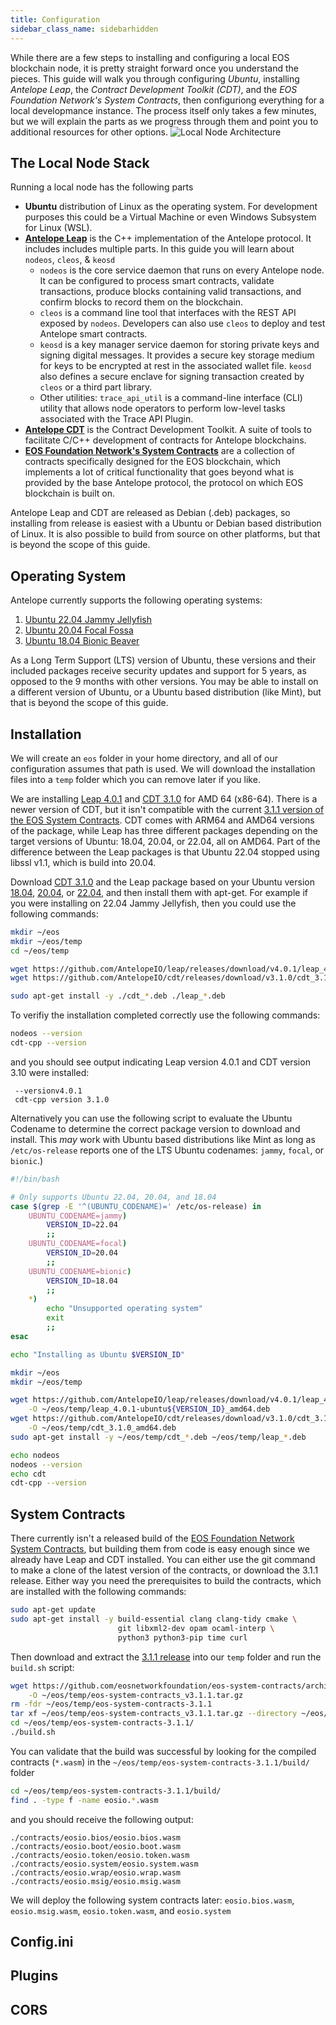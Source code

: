 ```yaml
---
title: Configuration
sidebar_class_name: sidebarhidden
---
```


While there are a few steps to installing and configuring a local EOS blockchain node, it is pretty straight forward once you understand the pieces. This guide will walk you through configuring _Ubuntu_, installing _Antelope Leap_, the _Contract Development Toolkit (CDT)_, and the _EOS Foundation Network's System Contracts_, then configuriong everything for a local developmance instance. The process itself only takes a few minutes, but we will explain the parts as we progress through them and point you to additional resources for other options. 
![Local Node Architecture](local_node_architecture.svg)
## The Local Node Stack
Running a local node has the following parts
* **Ubuntu** distribution of Linux as the operating system. For development purposes this could be a Virtual Machine or even Windows Subsystem for Linux (WSL). 
* **[Antelope Leap](https://github.com/AntelopeIO/leap)** is the C++ implementation of the Antelope protocol. It includes includes multiple parts. In this guide you will learn about `nodeos`, `cleos`, & `keosd` 
    * `nodeos` is the core service daemon that runs on every Antelope node. It can be configured to process smart contracts, validate transactions, produce blocks containing valid transactions, and confirm blocks to record them on the blockchain.
    * `cleos` is a command line tool that interfaces with the REST API exposed by `nodeos`. Developers can also use `cleos` to deploy and test Antelope smart contracts.
    * `keosd` is a key manager service daemon for storing private keys and signing digital messages. It provides a secure key storage medium for keys to be encrypted at rest in the associated wallet file. `keosd` also defines a secure enclave for signing transaction created by `cleos` or a third part library.
    * Other utilities: `trace_api_util` is a command-line interface (CLI) utility that allows node operators to perform low-level tasks associated with the Trace API Plugin. 
* **[Antelope CDT](https://github.com/AntelopeIO/cdt)** is the Contract Development Toolkit. A suite of tools to facilitate C/C++ development of contracts for Antelope blockchains. 
*  **[EOS Foundation Network's System Contracts](https://github.com/eosnetworkfoundation/eos-system-contracts)** are a collection of contracts specifically designed for the EOS blockchain, which implements a lot of critical functionality that goes beyond what is provided by the base Antelope protocol, the protocol on which EOS blockchain is built on.

Antelope Leap and CDT are released as Debian (.deb) packages, so installing from release is easiest with a Ubuntu or Debian based distribution of Linux. It is also possible to build from source on other platforms, but that is beyond the scope of this guide.

## Operating System
Antelope currently supports the following operating systems:

1.  [Ubuntu 22.04 Jammy Jellyfish](https://releases.ubuntu.com/jammy/)
2.  [Ubuntu 20.04 Focal Fossa](https://www.releases.ubuntu.com/focal/)
3.  [Ubuntu 18.04 Bionic Beaver](https://www.releases.ubuntu.com/bionic/)

As a Long Term Support (LTS) version of Ubuntu, these versions and their included packages receive security updates and support for 5 years, as opposed to the 9 months with other versions. You may be able to install on a different version of Ubuntu, or a Ubuntu based distribution (like Mint), but that is beyond the scope of this guide.

## Installation
We will create an `eos` folder in your home directory, and all of our configuration assumes that path is used. We will download the installation files into a `temp` folder which you can remove later if you like.

We are installing [Leap 4.0.1](https://github.com/AntelopeIO/leap/releases/tag/v4.0.1) and [CDT 3.1.0](https://github.com/AntelopeIO/cdt/releases/tag/v3.1.0) for AMD 64 (x86-64). There is a newer version of CDT, but it isn't compatible with the current [3.1.1 version of the EOS System Contracts](https://github.com/eosnetworkfoundation/eos-system-contracts/releases/tag/v3.1.1). CDT comes with ARM64 and AMD64 versions of the package, while Leap has three different packages depending on the target versions of Ubuntu: 18.04, 20.04, or 22.04, all on AMD64. Part of the difference between the Leap packages is that Ubuntu 22.04 stopped using libssl v1.1, which is build into 20.04.

Download [CDT 3.1.0](https://github.com/AntelopeIO/cdt/releases/download/v3.1.0/cdt_3.1.0_amd64.deb) and the Leap package based on your Ubuntu version [18.04](https://github.com/AntelopeIO/leap/releases/download/v4.0.1/leap_4.0.1-ubuntu18.04_amd64.deb), [20.04](https://github.com/AntelopeIO/leap/releases/download/v4.0.1/leap_4.0.1-ubuntu20.04_amd64.deb), or [22.04](https://github.com/AntelopeIO/leap/releases/download/v4.0.1/leap_4.0.1-ubuntu22.04_amd64.deb), and then install them with apt-get. For example if you were installing on 22.04 Jammy Jellyfish, then you could use the following commands:

```bash
mkdir ~/eos
mkdir ~/eos/temp
cd ~/eos/temp

wget https://github.com/AntelopeIO/leap/releases/download/v4.0.1/leap_4.0.1-ubuntu22.04_amd64.deb
wget https://github.com/AntelopeIO/cdt/releases/download/v3.1.0/cdt_3.1.0_amd64.deb

sudo apt-get install -y ./cdt_*.deb ./leap_*.deb
```

To verifiy the installation completed correctly use the following commands:

```bash
nodeos --version
cdt-cpp --version
```

and you should see output indicating Leap version 4.0.1 and CDT version 3.10 were installed:

```
 --versionv4.0.1
 cdt-cpp version 3.1.0
```

Alternatively you can use the following script to evaluate the Ubuntu Codename to determine the correct package version to download and install. This _may_ work with Ubuntu based distributions like Mint as long as `/etc/os-release` reports one of the LTS Ubuntu codenames: `jammy`, `focal`, or `bionic`.) 

```bash
#!/bin/bash

# Only supports Ubuntu 22.04, 20.04, and 18.04
case $(grep -E '^(UBUNTU_CODENAME)=' /etc/os-release) in
    UBUNTU_CODENAME=jammy)
        VERSION_ID=22.04
        ;; 
    UBUNTU_CODENAME=focal)
        VERSION_ID=20.04
        ;;
    UBUNTU_CODENAME=bionic)
        VERSION_ID=18.04
        ;;
    *)
        echo "Unsupported operating system"
        exit
        ;;
esac

echo "Installing as Ubuntu $VERSION_ID"

mkdir ~/eos
mkdir ~/eos/temp

wget https://github.com/AntelopeIO/leap/releases/download/v4.0.1/leap_4.0.1-ubuntu${VERSION_ID}_amd64.deb \
    -O ~/eos/temp/leap_4.0.1-ubuntu${VERSION_ID}_amd64.deb
wget https://github.com/AntelopeIO/cdt/releases/download/v3.1.0/cdt_3.1.0_amd64.deb \
    -O ~/eos/temp/cdt_3.1.0_amd64.deb
sudo apt-get install -y ~/eos/temp/cdt_*.deb ~/eos/temp/leap_*.deb

echo nodeos
nodeos --version
echo cdt
cdt-cpp --version
```

## System Contracts
There currently isn't a released build of the [EOS Foundation Network System Contracts](https://github.com/eosnetworkfoundation/eos-system-contracts), but building them from code is easy enough since we already have Leap and CDT installed. You can either use the git command to make a clone of the latest version of the contracts, or download the 3.1.1 release. Either way you need the prerequisites to build the contracts, which are installed with the following commands:

```bash
sudo apt-get update
sudo apt-get install -y build-essential clang clang-tidy cmake \
                        git libxml2-dev opam ocaml-interp \
                        python3 python3-pip time curl
```

Then download and extract the [3.1.1 release](https://github.com/eosnetworkfoundation/eos-system-contracts/releases/tag/v3.1.1) into our `temp` folder and run the `build.sh` script:

```bash
wget https://github.com/eosnetworkfoundation/eos-system-contracts/archive/refs/tags/v3.1.1.tar.gz \
    -O ~/eos/temp/eos-system-contracts_v3.1.1.tar.gz
rm -fdr ~/eos/temp/eos-system-contracts-3.1.1
tar xf ~/eos/temp/eos-system-contracts_v3.1.1.tar.gz --directory ~/eos/temp/
cd ~/eos/temp/eos-system-contracts-3.1.1/ 
./build.sh
```

You can validate that the build was successful by looking for the compiled contracts (`*.wasm`) in the `~/eos/temp/eos-system-contracts-3.1.1/build/` folder

```bash
cd ~/eos/temp/eos-system-contracts-3.1.1/build/
find . -type f -name eosio.*.wasm
```

and you should receive the following output:

```
./contracts/eosio.bios/eosio.bios.wasm
./contracts/eosio.boot/eosio.boot.wasm
./contracts/eosio.token/eosio.token.wasm
./contracts/eosio.system/eosio.system.wasm
./contracts/eosio.wrap/eosio.wrap.wasm
./contracts/eosio.msig/eosio.msig.wasm
```

We will deploy the following system contracts later: `eosio.bios.wasm`, `eosio.msig.wasm`, `eosio.token.wasm`, and `eosio.system`

## Config.ini

## Plugins

## CORS
